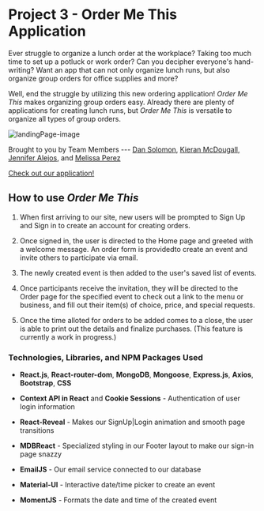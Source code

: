 # Project 3 - Order Me This Application

Ever struggle to organize a lunch order at the workplace? Taking too much time to set up a potluck or work order? Can you decipher everyone's hand-writing? Want an app that can not only organize lunch runs, but also organize group orders for office supplies and more?

Well, end the struggle by utilizing this new ordering application! _Order Me This_ makes organizing group orders easy. Already there are plenty of applications for creating lunch runs, but _Order Me This_ is versatile to organize all types of group orders.

![landingPage-image](https://github.com/melperez19/Project-3--Order-Me-This-App/blob/master/client/public/assets/images/ordermethisFront.png) 

Brought to you by Team Members --- [Dan Solomon](https://github.com/DanRSolomon), [Kieran McDougall](https://github.com/LopTwo), [Jennifer Alejos](https://github.com/alejosjen), and [Melissa Perez](https://github.com/melperez19)

[Check out our application!](https://powerful-journey-65247.herokuapp.com/)

## How to use _Order Me This_

1. When first arriving to our site, new users will be prompted to Sign Up and Sign in to create an account for creating orders. 

2. Once signed in, the user is directed to the Home page and greeted with a welcome message. An order form is providedto create an event and invite others to participate via email.

3. The newly created event is then added to the user's saved list of events.

4. Once participants receive the invitation, they will be directed to the Order page for the specified event to check out a link to the menu or business, and fill out their item(s) of choice, price, and special requests.

5. Once the time alloted for orders to be added comes to a close, the user is able to print out the details and finalize purchases. (This feature is currently a work in progress.)

### Technologies, Libraries, and NPM Packages Used


* **React.js**, **React-router-dom**, **MongoDB**, **Mongoose**, **Express.js**, **Axios**, **Bootstrap**, **CSS**

* **Context API in React** and **Cookie Sessions** - Authentication of user login information

* **React-Reveal** - Makes our SignUp|Login animation and smooth page transitions

* **MDBReact** - Specialized styling in our Footer layout to make our sign-in page snazzy

* **EmailJS** - Our email service connected to our database

* **Material-UI** - Interactive date/time picker to create an event

* **MomentJS** - Formats the date and time of the created event